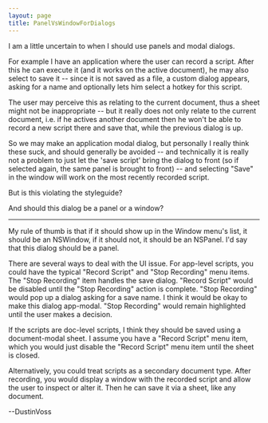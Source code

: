 ```yaml
---
layout: page
title: PanelVsWindowForDialogs
---
```


I am a little uncertain to when I should use panels and modal dialogs.

For example I have an application where the user can record a script. After this he can execute it (and it works on the active document), he may also select to save it -- since it is not saved as a file, a custom dialog appears, asking for a name and optionally lets him select a hotkey for this script.

The user may perceive this as relating to the current document, thus a sheet might not be inappropriate -- but it really does not only relate to the current document, i.e. if he actives another document then he won't be able to record a new script there and save that, while the previous dialog is up.

So we may make an application modal dialog, but personally I really think these suck, and should generally be avoided -- and technically it is really not a problem to just let the 'save script' bring the dialog to front (so if selected again, the same panel is brought to front) -- and selecting "Save" in the window will work on the most recently recorded script.

But is this violating the styleguide?

And should this dialog be a panel or a window?

----

My rule of thumb is that if it should show up in the Window menu's list, it should be an NSWindow, if it should not, it should be an NSPanel. I'd say that this dialog should be a panel.

There are several ways to deal with the UI issue. For app-level scripts, you could have the typical "Record Script" and "Stop Recording" menu items. The "Stop Recording" item handles the save dialog. "Record Script" would be disabled until the "Stop Recording" action is complete. "Stop Recording" would pop up a dialog asking for a save name. I think it would be okay to make this dialog app-modal. "Stop Recording" would remain highlighted until the user makes a decision.

If the scripts are doc-level scripts, I think they should be saved using a document-modal sheet. I assume you have a "Record Script" menu item, which you would just disable the "Record Script" menu item until the sheet is closed.

Alternatively, you could treat scripts as a secondary document type. After recording, you would display a window with the recorded script and allow the user to inspect or alter it. Then he can save it via a sheet, like any document.

--DustinVoss

